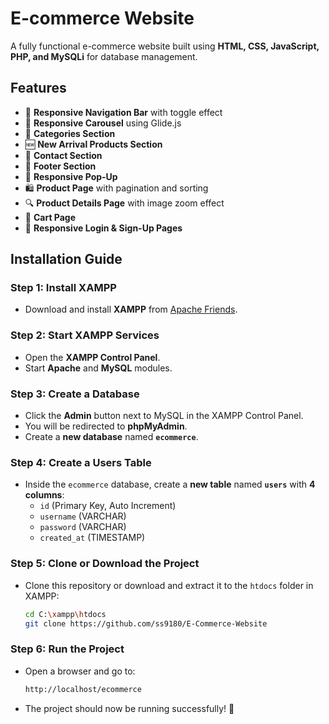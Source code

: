 # E-commerce Website  

A fully functional e-commerce website built using **HTML, CSS, JavaScript, PHP, and MySQLi** for database management.

## Features
- 📌 **Responsive Navigation Bar** with toggle effect
- 🎠 **Responsive Carousel** using Glide.js
- 📂 **Categories Section**
- 🆕 **New Arrival Products Section**
- 📩 **Contact Section**
- 🏁 **Footer Section**
- 📢 **Responsive Pop-Up**
- 🛍️ **Product Page** with pagination and sorting
- 🔍 **Product Details Page** with image zoom effect
- 🛒 **Cart Page**
- 🔑 **Responsive Login & Sign-Up Pages**

## Installation Guide

### Step 1: Install XAMPP
- Download and install **XAMPP** from [Apache Friends](https://www.apachefriends.org/).

### Step 2: Start XAMPP Services
- Open the **XAMPP Control Panel**.
- Start **Apache** and **MySQL** modules.

### Step 3: Create a Database
- Click the **Admin** button next to MySQL in the XAMPP Control Panel.
- You will be redirected to **phpMyAdmin**.
- Create a **new database** named **`ecommerce`**.

### Step 4: Create a Users Table
- Inside the `ecommerce` database, create a **new table** named **`users`** with **4 columns**:
  - `id` (Primary Key, Auto Increment)
  - `username` (VARCHAR)
  - `password` (VARCHAR)
  - `created_at` (TIMESTAMP)

### Step 5: Clone or Download the Project
- Clone this repository or download and extract it to the `htdocs` folder in XAMPP:
  ```sh
  cd C:\xampp\htdocs
  git clone https://github.com/ss9180/E-Commerce-Website

### Step 6: Run the Project
- Open a browser and go to:
  ```sh
  http://localhost/ecommerce
- The project should now be running successfully! 🎉
  


